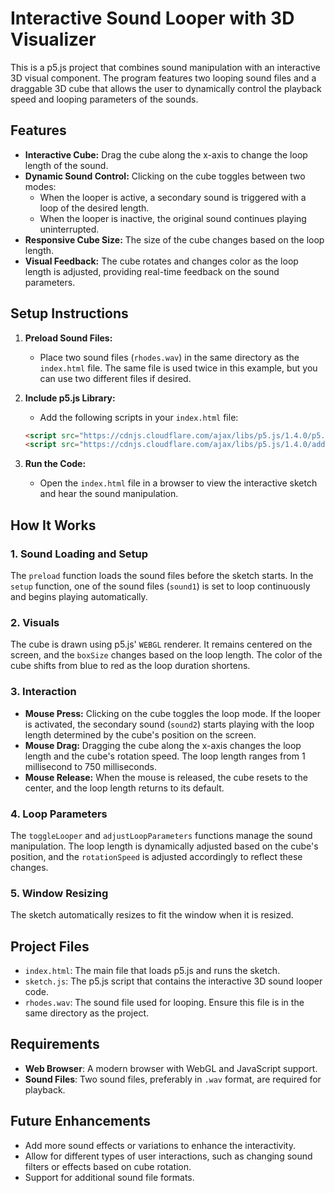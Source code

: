 # Interactive Sound Looper with 3D Visualizer

This is a p5.js project that combines sound manipulation with an interactive 3D visual component. The program features two looping sound files and a draggable 3D cube that allows the user to dynamically control the playback speed and looping parameters of the sounds.

## Features

- **Interactive Cube:** Drag the cube along the x-axis to change the loop length of the sound.
- **Dynamic Sound Control:** Clicking on the cube toggles between two modes:
  - When the looper is active, a secondary sound is triggered with a loop of the desired length.
  - When the looper is inactive, the original sound continues playing uninterrupted.
- **Responsive Cube Size:** The size of the cube changes based on the loop length.
- **Visual Feedback:** The cube rotates and changes color as the loop length is adjusted, providing real-time feedback on the sound parameters.

## Setup Instructions

1. **Preload Sound Files:**
   - Place two sound files (`rhodes.wav`) in the same directory as the `index.html` file. The same file is used twice in this example, but you can use two different files if desired.

2. **Include p5.js Library:**
   - Add the following scripts in your `index.html` file:
   ```html
   <script src="https://cdnjs.cloudflare.com/ajax/libs/p5.js/1.4.0/p5.js"></script>
   <script src="https://cdnjs.cloudflare.com/ajax/libs/p5.js/1.4.0/addons/p5.sound.min.js"></script>
   ```

3. **Run the Code:**
   - Open the `index.html` file in a browser to view the interactive sketch and hear the sound manipulation.

## How It Works

### 1. **Sound Loading and Setup**
   The `preload` function loads the sound files before the sketch starts. In the `setup` function, one of the sound files (`sound1`) is set to loop continuously and begins playing automatically.

### 2. **Visuals**
   The cube is drawn using p5.js' `WEBGL` renderer. It remains centered on the screen, and the `boxSize` changes based on the loop length. The color of the cube shifts from blue to red as the loop duration shortens.

### 3. **Interaction**
   - **Mouse Press:** Clicking on the cube toggles the loop mode. If the looper is activated, the secondary sound (`sound2`) starts playing with the loop length determined by the cube's position on the screen.
   - **Mouse Drag:** Dragging the cube along the x-axis changes the loop length and the cube's rotation speed. The loop length ranges from 1 millisecond to 750 milliseconds.
   - **Mouse Release:** When the mouse is released, the cube resets to the center, and the loop length returns to its default.

### 4. **Loop Parameters**
   The `toggleLooper` and `adjustLoopParameters` functions manage the sound manipulation. The loop length is dynamically adjusted based on the cube's position, and the `rotationSpeed` is adjusted accordingly to reflect these changes.

### 5. **Window Resizing**
   The sketch automatically resizes to fit the window when it is resized.

## Project Files

- `index.html`: The main file that loads p5.js and runs the sketch.
- `sketch.js`: The p5.js script that contains the interactive 3D sound looper code.
- `rhodes.wav`: The sound file used for looping. Ensure this file is in the same directory as the project.

## Requirements

- **Web Browser**: A modern browser with WebGL and JavaScript support.
- **Sound Files**: Two sound files, preferably in `.wav` format, are required for playback.

## Future Enhancements

- Add more sound effects or variations to enhance the interactivity.
- Allow for different types of user interactions, such as changing sound filters or effects based on cube rotation.
- Support for additional sound file formats.
  
